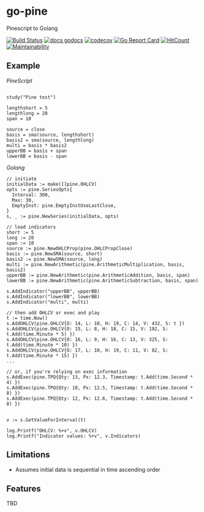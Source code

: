 # go-pine
Pinescript to Golang

[![Build Status](https://travis-ci.org/tsuz/go-pine.svg?branch=master)](https://travis-ci.org/tsuz/go-pine) 
[![docs godocs](https://img.shields.io/badge/docs-godoc-brightgreen.svg?style=flat)](https://godoc.org/github.com/tsuz/go-pine)
[![codecov](https://codecov.io/gh/tsuz/go-pine/branch/master/graph/badge.svg)](https://codecov.io/gh/tsuz/go-pine)
[![Go Report Card](https://goreportcard.com/badge/tsuz/go-pine)](https://goreportcard.com/report/tsuz/go-pine) 
[![HitCount](http://hits.dwyl.io/tsuz/go-pine.svg)](http://hits.dwyl.io/tsuz/go-pine)
[![Maintainability](https://api.codeclimate.com/v1/badges/ba4f05de8cb12c615695/maintainability)](https://codeclimate.com/github/tsuz/go-pine/maintainability)


## Example

*PineScript*
```

study("Pine test")

lengthshort = 5
lengthlong = 20
span = 10

source = close
basis = sma(source, lengthshort)
basis2 = sma(source, lengthlong)
multi = basis * basis2
upperBB = basis + span
lowerBB = basis - span

```

*Golang*
```
// initiate
initialData := make([]pine.OHLCV)
opts := pine.SeriesOpts{
  Interval: 300,
  Max: 30,
  EmptyInst: pine.EmptyInstUseLastClose,
}
s, _ := pine.NewSeries(initialData, opts)

// load indicators
short := 5
long := 20
span := 10
source := pine.NewOHLCProp(pine.OHLCPropClose)
basis := pine.NewSMA(source, short)
basis2 := pine.NewSMA(source, long)
multi := pine.NewArithmetic(pine.ArithmeticMultiplication, basis, basis2)
upperBB := pine.NewArithmetic(pine.ArithmeticAddition, basis, span)
lowerBB := pine.NewArithmetic(pine.ArithmeticSubtraction, basis, span)

s.AddIndicator("upperBB", upperBB)
s.AddIndicator("lowerBB", lowerBB)
s.AddIndicator("multi", multi)

// then add OHLCV or exec and play
t := time.Now()
s.AddOHLCV(pine.OHLCV{O: 14, L: 10, H: 19, C: 14, V: 432, S: t })
s.AddOHLCV(pine.OHLCV{O: 15, L: 8, H: 18, C: 15, V: 192, S: t.Add(time.Minute * 5) })
s.AddOHLCV(pine.OHLCV{O: 16, L: 9, H: 16, C: 13, V: 325, S: t.Add(time.Minute * 10) })
s.AddOHLCV(pine.OHLCV{O: 17, L: 10, H: 19, C: 11, V: 82, S: t.Add(time.Minute * 15) })
...

// or, if you're relying on exec information
s.AddExec(pine.TPQ{Qty: 13, Px: 12.3, Timestamp: t.Add(time.Second * 4) })
s.AddExec(pine.TPQ{Qty: 18, Px: 12.5, Timestamp: t.Add(time.Second * 8) })
s.AddExec(pine.TPQ{Qty: 12, Px: 12.6, Timestamp: t.Add(time.Second * 8) })


v := s.GetValueForInterval(t)

log.Printf("OHLCV: %+v", v.OHLCV)
log.Printf("Indicator values: %+v", v.Indicators)

```


## Limitations

- Assumes initial data is sequential in time ascending order


## Features
TBD


